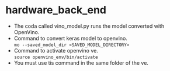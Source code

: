 # hardware_back_end

- The coda called vino_model.py runs the model converted with OpenVino.
- Command to convert keras model to openvino. <br>
```mo --saved_model_dir <SAVED_MODEL_DIRECTORY>```
- Command to activate openvino ve. <br>
```source openvino_env/bin/activate```<br>
- You must use tis command in the same folder of the ve.